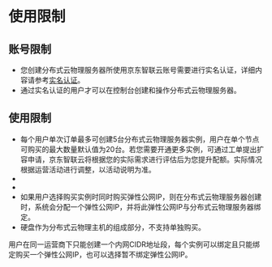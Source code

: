 # 使用限制

## 账号限制
- 您创建分布式云物理服务器所使用京东智联云账号需要进行实名认证，详细内容请参考[实名认证](https://docs.jdcloud.com/cn/real-name-verification/introduction)。
- 通过实名认证的用户才可以在控制台创建和操作分布式云物理服务器。

## 使用限制
-	每个用户单次订单最多可创建5台分布式云物理服务器实例，用户在单个节点可购买的最大数量默认值为20台。若您需要开通更多实例，可通过工单提出扩容申请，京东智联云将根据您的实际需求进行评估后为您提升配额。实际情况根据运营活动进行调整，以活动说明为准。
-	
- 
-	如果用户选择购买实例时同时购买弹性公网IP，则在分布式云物理服务器创建时，系统会分配一个弹性公网IP，并将此弹性公网IP与分布式云物理服务器绑定。
-	硬盘作为分布式云物理主机的组成部分，不支持单独购买。


用户在同一运营商下只能创建一个内网CIDR地址段，每个实例可以绑定且只能绑定购买一个弹性公网IP，也可以选择暂不绑定弹性公网IP。

